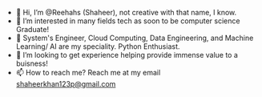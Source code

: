 - 👋 Hi, I’m @Reehahs (Shaheer), not creative with that name, I know. 
- 👀 I’m interested in many fields tech as soon to be computer science Graduate!
- 🌱 System's Engineer, Cloud Computing, Data Engineering, and Machine Learning/ AI are my speciality. Python Enthusiast. 
- 💞️ I’m looking to get experience helping provide immense value to a buisness!
- 📫 How to reach me? Reach me at my email shaheerkhan123p@gmail.com

<!---
Reehahs/Reehahs is a ✨ special ✨ repository because its `README.md` (this file) appears on your GitHub profile.
You can click the Preview link to take a look at your changes.
--->
